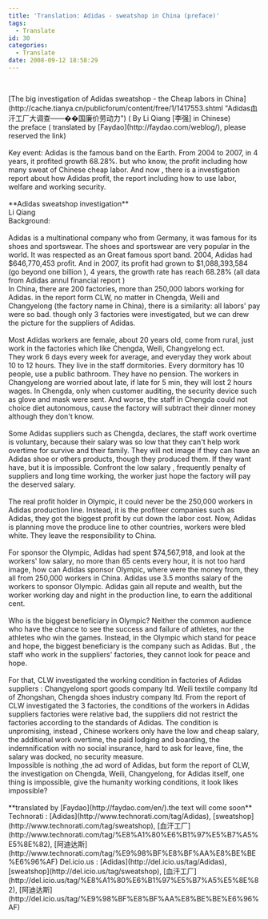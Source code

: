 ```yaml
---
title: 'Translation: Adidas - sweatshop in China (preface)'
tags:
  - Translate
id: 30
categories:
  - Translate
date: 2008-09-12 18:58:29
---
```


 
<div>[The big investigation of Adidas sweatshop - the Cheap labors in China](http://cache.tianya.cn/publicforum/content/free/1/1417553.shtml "Adidas血汗工厂大调查——��国廉价劳动力") ( By Li Qiang [李强] in Chinese)</div>
<div>the preface ( translated by [Faydao](http://faydao.com/weblog/), please reserved the link)</div>
<div> </div>
<div>Key event: Adidas is the famous band on the Earth. From 2004 to 2007, in 4 years, it profited growth 68.28%. but who know, the profit including how many sweat of Chinese cheap labor. And now , there is a investigation report about how Adidas profit, the report including how to use labor, welfare and working security.</div>
<div> </div>
<div>**Adidas sweatshop investigation**</div>
<div>Li Qiang</div>
<div>Background:</div>
<div> </div>
<div>Adidas is a multinational company who from Germany, it was famous for its shoes and sportswear. The shoes and sportswear are very popular in the world. It was respected as an Great famous sport band. 2004, Adidas had $646,770,453 profit. And in 2007, its profit had grown to $1,088,393,584 (go beyond one billion ), 4 years, the growth rate has reach 68.28% (all data from Adidas annul financial report )</div>
<div>In China, there are 200 factories, more than 250,000 labors working for Adidas. in the report form CLW, no matter in Chengda, Weili and Changyelong (the factory name in China), there is a similarity: all labors' pay were so bad. though only 3 factories were investigated, but we can drew the picture for the suppliers of Adidas.</div>
<div> </div>
<div>Most Adidas workers are female, about 20 years old, come from rural, just work in the factories which like Chengda, Weili, Changyelong ect.</div>
<div>They work 6 days every week for average, and everyday they work about 10 to 12 hours. They live in the staff dormitories. Every dormitory has 10 people, use a public bathroom. They have no pension. The workers in Changyelong are worried about late, if late for 5 min, they will lost 2 hours wages. In Chengda, only when customer auditing, the security device such as glove and mask were sent. And worse, the staff in Chengda could not choice diet autonomous, cause the factory will subtract their dinner money although they don't know.</div>
<div> </div>
<div>Some Adidas suppliers such as Chengda, declares, the staff work overtime is voluntary, because their salary was so low that they can't help work overtime for survive and their family. They will not image if they can have an Adidas shoe or others products, though they produced them. If they want have, but it is impossible. Confront the low salary , frequently penalty of suppliers and long time working, the worker just hope the factory will pay the deserved salary.</div>
<div> </div>
<div>The real profit holder in Olympic, it could never be the 250,000 workers in Adidas production line. Instead, it is the profiteer companies such as Adidas, they got the biggest profit by cut down the labor cost. Now, Adidas is planning move the produce line to other countries, workers were bled white. They leave the responsibility to China.</div>
<div> </div>
<div>For sponsor the Olympic, Adidas had spent $74,567,918, and look at the workers' low salary, no more than 65 cents every hour, it is not too hard image, how can Adidas sponsor Olympic, where were the money from, they all from 250,000 workers in China. Adidas use 3.5 months salary of the workers to sponsor Olympic. Adidas gain all repute and wealth, but the worker working day and night in the production line, to earn the additional cent.</div>
<div> </div>
<div>Who is the biggest beneficiary in Olympic? Neither the common audience who have the chance to see the success and failure of athletes, nor the athletes who win the games. Instead, in the Olympic which stand for peace and hope, the biggest beneficiary is the company such as Adidas. But , the staff who work in the suppliers' factories, they cannot look for peace and hope.</div>
<div> </div>
<div>For that, CLW investigated the working condition in factories of Adidas suppliers : Changyelong sport goods company ltd. Weili textile company ltd of Zhongshan, Chengda shoes industry company ltd. From the report of CLW investigated the 3 factories, the conditions of the workers in Adidas suppliers factories were relative bad, the suppliers did not restrict the factories according to the standards of Adidas. The condition is unpromising, instead , Chinese workers only have the low and cheap salary, the additional work overtime, the paid lodging and boarding, the indemnification with no social insurance, hard to ask for leave, fine, the salary was docked, no security measure.</div>
<div>Impossible is nothing ,the ad word of Adidas, but form the report of CLW, the investigation on Chengda, Weili, Changyelong, for Adidas itself, one thing is impossible, give the humanity working conditions, it look likes impossible?</div>
<div> </div>
<div>**translated by [Faydao](http://faydao.com/en/).the text will come soon**</div>
<div><span>Technorati : [Adidas](http://www.technorati.com/tag/Adidas), [sweatshop](http://www.technorati.com/tag/sweatshop), [血汗工厂](http://www.technorati.com/tag/%E8%A1%80%E6%B1%97%E5%B7%A5%E5%8E%82), [阿迪达斯](http://www.technorati.com/tag/%E9%98%BF%E8%BF%AA%E8%BE%BE%E6%96%AF)</span>
<span>Del.icio.us : [Adidas](http://del.icio.us/tag/Adidas), [sweatshop](http://del.icio.us/tag/sweatshop), [血汗工厂](http://del.icio.us/tag/%E8%A1%80%E6%B1%97%E5%B7%A5%E5%8E%82), [阿迪达斯](http://del.icio.us/tag/%E9%98%BF%E8%BF%AA%E8%BE%BE%E6%96%AF)</span></div>